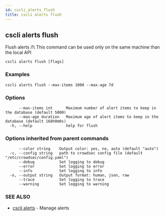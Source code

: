 ```yaml
---
id: cscli_alerts_flush
title: cscli alerts flush
---
```

## cscli alerts flush

Flush alerts
/!\ This command can be used only on the same machine than the local API

```
cscli alerts flush [flags]
```

### Examples

```
cscli alerts flush --max-items 1000 --max-age 7d
```

### Options

```
      --max-items int      Maximum number of alert items to keep in the database (default 5000)
      --max-age duration   Maximum age of alert items to keep in the database (default 168h0m0s)
  -h, --help               help for flush
```

### Options inherited from parent commands

```
      --color string    Output color: yes, no, auto (default "auto")
  -c, --config string   path to crowdsec config file (default "/etc/crowdsec/config.yaml")
      --debug           Set logging to debug
      --error           Set logging to error
      --info            Set logging to info
  -o, --output string   Output format: human, json, raw
      --trace           Set logging to trace
      --warning         Set logging to warning
```

### SEE ALSO

* [cscli alerts](/cscli/cscli_alerts.md)	 - Manage alerts

